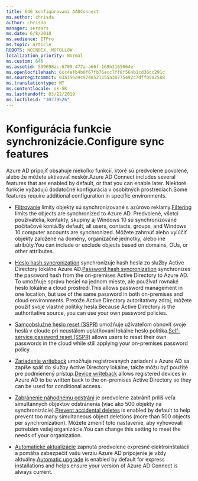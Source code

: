 ```yaml
---
title: 646 konfigurovaní AADConnect
ms.author: chrisda
author: chrisda
manager: serdars
ms.date: 6/8/2018
ms.audience: ITPro
ms.topic: article
ROBOTS: NOINDEX, NOFOLLOW
localization_priority: Normal
ms.custom: 646
ms.assetid: 599698ac-6709-477a-a66f-169b3165064e
ms.openlocfilehash: 6cc4afb4b0f67fb76ecc7ff8f564b1cd36cc291c
ms.sourcegitcommit: 03a156a9c9740521155a30775492c7dff0982588
ms.translationtype: MT
ms.contentlocale: sk-SK
ms.lasthandoff: 03/22/2019
ms.locfileid: "30779526"
---
```

# <a name="configure-sync-features"></a><span data-ttu-id="07cae-102">Konfigurácia funkcie synchronizácie.</span><span class="sxs-lookup"><span data-stu-id="07cae-102">Configure sync features</span></span>

<span data-ttu-id="07cae-103">Azure AD pripojiť obsahuje niekoľko funkcií, ktoré sú predvolene povolené, alebo že môžete aktivovať neskôr.</span><span class="sxs-lookup"><span data-stu-id="07cae-103">Azure AD Connect includes several features that are enabled by default, or that you can enable later.</span></span> <span data-ttu-id="07cae-104">Niektoré funkcie vyžadujú dodatočné konfigurácia v osobitných prostrediach.</span><span class="sxs-lookup"><span data-stu-id="07cae-104">Some features require additional configuration in specific environments.</span></span>
  
- <span data-ttu-id="07cae-105">[Filtrovanie](https://docs.microsoft.com/azure/active-directory/connect/active-directory-aadconnectsync-configure-filtering) limity objekty sú synchronizované s azúrovo reklamy.</span><span class="sxs-lookup"><span data-stu-id="07cae-105">[Filtering](https://docs.microsoft.com/azure/active-directory/connect/active-directory-aadconnectsync-configure-filtering) limits the objects are synchronized to Azure AD.</span></span> <span data-ttu-id="07cae-106">Predvolené, všetci používatelia, kontakty, skupiny aj Windows 10 sú synchronizované počítačové kontá.</span><span class="sxs-lookup"><span data-stu-id="07cae-106">By default, all users, contacts, groups, and Windows 10 computer accounts are synchronized.</span></span> <span data-ttu-id="07cae-107">Môžete zahrnúť alebo vylúčiť objekty založené na domény, organizačné jednotky, alebo iné atribúty.</span><span class="sxs-lookup"><span data-stu-id="07cae-107">You can include or exclude objects based on domains, OUs, or other attributes.</span></span> 
    
- <span data-ttu-id="07cae-108">[Heslo hash syncronization](https://docs.microsoft.com/azure/active-directory/connect/active-directory-aadconnectsync-implement-password-hash-synchronization) synchronizuje hash hesla zo služby Active Directory lokálne Azure AD.</span><span class="sxs-lookup"><span data-stu-id="07cae-108">[Password hash syncronization](https://docs.microsoft.com/azure/active-directory/connect/active-directory-aadconnectsync-implement-password-hash-synchronization) synchronizes the password hash from the on-premises Active Directory to Azure AD.</span></span> <span data-ttu-id="07cae-109">To umožňuje správu hesiel na jednom mieste, ale používať rovnaké heslo lokálne a cloud prostredí.</span><span class="sxs-lookup"><span data-stu-id="07cae-109">This allows password management in one location, but use of the same password in both on-premises and cloud environments.</span></span> <span data-ttu-id="07cae-110">Pretože Active Directory autoritatívny zdroj, môžete použiť svoje vlastné politiky hesla.</span><span class="sxs-lookup"><span data-stu-id="07cae-110">Because Active Directory is the authoritative source, you can use your own password policies.</span></span> 
    
- <span data-ttu-id="07cae-111">[Samoobslužné heslo reset (SSPR)](https://docs.microsoft.com/azure/active-directory/authentication/quickstart-sspr) umožňuje užívateľom obnoviť svoje heslá v cloude pri neustálom uplatňovaní lokálne heslo politika.</span><span class="sxs-lookup"><span data-stu-id="07cae-111">[Self-service password reset (SSPR)](https://docs.microsoft.com/azure/active-directory/authentication/quickstart-sspr) allows users to reset their own passwords in the cloud while still applying your on-premises password policy.</span></span> 
    
- <span data-ttu-id="07cae-112">[Zariadenie writeback](https://docs.microsoft.com/azure/active-directory/connect/active-directory-aadconnect-feature-device-writeback) umožňuje registrovaných zariadení v Azure AD sa zapíše späť do služby Active Directory lokálne, takže môžu byť použité pre podmienený prístup.</span><span class="sxs-lookup"><span data-stu-id="07cae-112">[Device writeback](https://docs.microsoft.com/azure/active-directory/connect/active-directory-aadconnect-feature-device-writeback) allows registered devices in Azure AD to be written back to the on-premises Active Directory so they can be used for conditional access.</span></span> 
    
- <span data-ttu-id="07cae-113">[Zabránenie náhodnému odstráni](https://docs.microsoft.com/azure/active-directory/connect/active-directory-aadconnectsync-feature-prevent-accidental-deletes) je predvolene zabrániť príliš veľa simultánnych objektov odstránenia (viac ako 500 objekty na synchronizácie).</span><span class="sxs-lookup"><span data-stu-id="07cae-113">[Prevent accidental deletes](https://docs.microsoft.com/azure/active-directory/connect/active-directory-aadconnectsync-feature-prevent-accidental-deletes) is enabled by default to help prevent too many simultaneous object deletions (more than 500 objects per synchronization).</span></span> <span data-ttu-id="07cae-114">Môžete zmeniť toto nastavenie, aby vyhovovali potrebám vašej organizácie.</span><span class="sxs-lookup"><span data-stu-id="07cae-114">You can change this setting to meet the needs of your organization.</span></span> 
    
- <span data-ttu-id="07cae-115">[Automatické aktualizácie](https://docs.microsoft.com/azure/active-directory/connect/active-directory-aadconnect-feature-automatic-upgrade) zapnutá predvolene expresné elektroinštalácií a pomáha zabezpečiť vašu verziu Azure AD pripojenie je vždy aktuálny.</span><span class="sxs-lookup"><span data-stu-id="07cae-115">[Automatic upgrade](https://docs.microsoft.com/azure/active-directory/connect/active-directory-aadconnect-feature-automatic-upgrade) is enabled by default for express installations and helps ensure your version of Azure AD Connect is always current.</span></span> 
    

